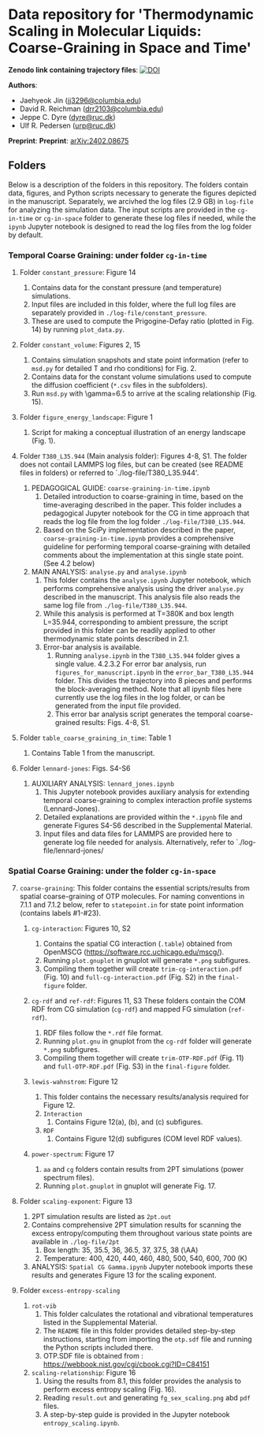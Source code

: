 # Data repository for 'Thermodynamic Scaling in Molecular Liquids: Coarse-Graining in Space and Time'
**Zenodo link containing trajectory files**: [![DOI](https://zenodo.org/badge/DOI/10.5281/zenodo.11624467.svg)](https://doi.org/10.5281/zenodo.11624467)

**Authors**:
* Jaehyeok Jin (jj3296@columbia.edu)
* David R. Reichman (drr2103@columbia.edu)
* Jeppe C. Dyre (dyre@ruc.dk)
* Ulf R. Pedersen (urp@ruc.dk)

**Preprint**: **Preprint**: [arXiv:2402.08675](https://arxiv.org/abs/2402.08675) 

## Folders

Below is a description of the folders in this repository.
The folders contain data, figures, and Python scripts necessary to generate the figures depicted in the manuscript.
Separately, we arcivhed the log files (2.9 GB) in `log-file` for analyzing the simulation data. The input scripts are provided in the `cg-in-time` or `cg-in-space` folder to generate these log files if needed, while the `ipynb` Jupyter notebook is designed to read the log files from the log folder by default.

### Temporal Coarse Graining: under folder `cg-in-time`

1. Folder `constant_pressure`: Figure 14
    1. Contains data for the constant pressure (and temperature) simulations.
    2. Input files are included in this folder, where the full log files are separately provided in `./log-file/constant_pressure`.
    3. These are used to compute the Prigogine-Defay ratio (plotted in Fig. 14) by running `plot_data.py`.

2. Folder `constant_volume`: Figures 2, 15
    1. Contains simulation snapshots and state point information (refer to `msd.py` for detailed T and rho conditions) for Fig. 2.
    2. Contains data for the constant volume simulations used to compute the diffusion coefficient (`*.csv` files in the subfolders).
    3. Run `msd.py` with \gamma=6.5 to arrive at the scaling relationship (Fig. 15).

3. Folder `figure_energy_landscape`: Figure 1
    1. Script for making a conceptual illustration of an energy landscape (Fig. 1).

4. Folder `T380_L35.944` (Main analysis folder): Figures 4-8, S1. The folder does not contail LAMMPS log files, but can be created (see README files in folders) or referred to `./log-file/T380_L35.944'.
    1. PEDAGOGICAL GUIDE: `coarse-graining-in-time.ipynb`
        1. Detailed introduction to coarse-graining in time, based on the time-averaging described in the paper. This folder includes a pedagogical Jupyter notebook for the CG in time approach that reads the log file from the log folder `./log-file/T380_L35.944`.
        2. Based on the SciPy implementation described in the paper, `coarse-graining-in-time.ipynb` provides a comprehensive guideline for performing temporal coarse-graining with detailed comments about the implementation at this single state point. (See 4.2 below)
    2. MAIN ANALYSIS: `analyse.py` and `analyse.ipynb`
        1. This folder contains the `analyse.ipynb` Jupyter notebook, which performs comprehensive analysis using the driver `analyse.py` described in the manuscript. This analysis file also reads the same log file from `./log-file/T380_L35.944`.
        2. While this analysis is performed at T=380K and box length L=35.944, corresponding to ambient pressure, the script provided in this folder can be readily applied to other thermodynamic state points described in 2.1.
        3. Error-bar analysis is available.
            1. Running `analyse.ipynb` in the `T380_L35.944` folder gives a single value. 4.2.3.2 For error bar analysis, run `figures_for_manuscript.ipynb` in the `error_bar_T380_L35.944` folder. This divides the trajectory into 8 pieces and performs the block-averaging method. Note that all ipynb files here currently use the log files in the log folder, or can be generated from the input file provided.
            2. This error bar analysis script generates the temporal coarse-grained results: Figs. 4-8, S1.

5. Folder `table_coarse_graining_in_time`: Table 1
    1. Contains Table 1 from the manuscript.
6. Folder `lennard-jones`: Figs. S4-S6
    1. AUXILIARY ANALYSIS: `lennard_jones.ipynb`
        1. This Jupyter notebook provides auxiliary analysis for extending temporal coarse-graining to complex interaction profile systems (Lennard-Jones).
        2. Detailed explanations are provided within the `*.ipynb` file and generate Figures S4-S6 described in the Supplemental Material.
        3. Input files and data files for LAMMPS are provided here to generate log file needed for analysis. Alternatively, refer to `./log-file/lennard-jones/

### Spatial Coarse Graining: under the folder `cg-in-space`

7. `coarse-graining`: This folder contains the essential scripts/results from spatial coarse-graining of OTP molecules.
    For naming conventions in 7.1.1 and 7.1.2 below, refer to `statepoint.in` for state point information (contains labels #1-#23).
    1. `cg-interaction`: Figures 10, S2
        1. Contains the spatial CG interaction (`.table`) obtained from OpenMSCG (https://software.rcc.uchicago.edu/mscg/).
        2. Running `plot.gnuplot` in gnuplot will generate `*.png` subfigures.
        3. Compiling them together will create `trim-cg-interaction.pdf` (Fig. 10) and `full-cg-interaction.pdf` (Fig. S2) in the `final-figure` folder.

    2. `cg-rdf` and `ref-rdf`: Figures 11, S3
    These folders contain the COM RDF from CG simulation (`cg-rdf`) and mapped FG simulation (`ref-rdf`).
        1. RDF files follow the `*.rdf` file format.
        2. Running `plot.gnu` in gnuplot from the `cg-rdf` folder will generate `*.png` subfigures.
        3. Compiling them together will create `trim-OTP-RDF.pdf` (Fig. 11) and `full-OTP-RDF.pdf` (Fig. S3) in the `final-figure` folder.

    3. `lewis-wahnstrom`: Figure 12
        1. This folder contains the necessary results/analysis required for Figure 12.
        2. `Interaction`
            1. Contains Figure 12(a), (b), and (c) subfigures.
        3. `RDF`
            1. Contains Figure 12(d) subfigures (COM level RDF values).

    4. `power-spectrum`: Figure 17
        1. `aa` and `cg` folders contain results from 2PT simulations (power spectrum files).
        2. Running `plot.gnuplot` in gnuplot will generate Fig. 17.

8. Folder `scaling-exponent`: Figure 13
    1. 2PT simulation results are listed as `2pt.out`
    2. Contains comprehensive 2PT simulation results for scanning the excess entropy/computing them throughout various state points are available in `./log-file/2pt`
        1. Box length: 35, 35.5, 36, 36.5, 37, 37.5, 38 (\AA)
        2. Temperature: 400, 420, 440, 460, 480, 500, 540, 600, 700 (K)
    3. ANALYSIS: `Spatial CG Gamma.ipynb` Jupyter notebook imports these results and generates Figure 13 for the scaling exponent.

9. Folder `excess-entropy-scaling`
    1. `rot-vib`
        1. This folder calculates the rotational and vibrational temperatures listed in the Supplemental Material.
        2. The `README` file in this folder provides detailed step-by-step instructions, starting from importing the `otp.sdf` file and running the Python scripts included there.
        3. OTP.SDF file is obtained from : https://webbook.nist.gov/cgi/cbook.cgi?ID=C84151
    2. `scaling-relationship`: Figure 16
        1. Using the results from 8.1, this folder provides the analysis to perform excess entropy scaling (Fig. 16).
        2. Reading `result.out` and generating `fg_sex_scaling.png` abd `pdf` files.
        3. A step-by-step guide is provided in the Jupyter notebook `entropy_scaling.ipynb`.
